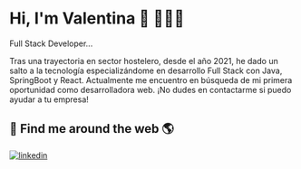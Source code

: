 # Hi, I'm Valentina 👋 👩🏼‍💻





Full Stack Developer...




Tras una trayectoria en sector hostelero, desde el
año 2021, he dado un salto a la tecnología
especializándome en desarrollo Full Stack con Java,
SpringBoot y React.
Actualmente me encuentro en búsqueda de mi
primera oportunidad como desarrolladora web.
¡No dudes en contactarme si puedo ayudar a tu
empresa!
## 🔗 Find me around the web 🌎
[![linkedin](https://img.shields.io/badge/linkedin-0A66C2?style=for-the-badge&logo=linkedin&logoColor=white)](https://www.linkedin.com/in/valentina-lv/)
